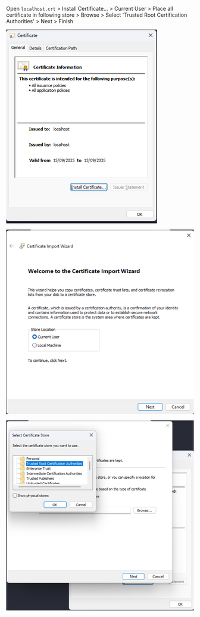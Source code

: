 Open `localhost.crt` > Install Certificate... > Current User > Place all certificate in following store > Browse > Select 'Trusted Root Certification Authorities' > Next > Finish

![img](../screenshots/1.png)

![img](../screenshots/2.png)

![img](../screenshots/3.png)
